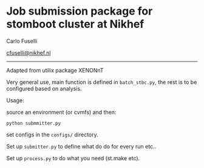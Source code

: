 # Job submission package for stomboot cluster at Nikhef

Carlo Fuselli

cfuselli@nikhef.nl

----------------

Adapted from utilix package XENONnT

Very general use, main function is defined in `batch_stbc.py`, the rest is to be configured based on analysis. 

Usage: 

source an environment (or cvmfs) and then: 

```python submmitter.py```


set configs in the `configs/` directory.



Set up `submitter.py` to define what do do for every run etc.. 

Set up `process.py` to do what you need (st.make etc). 
